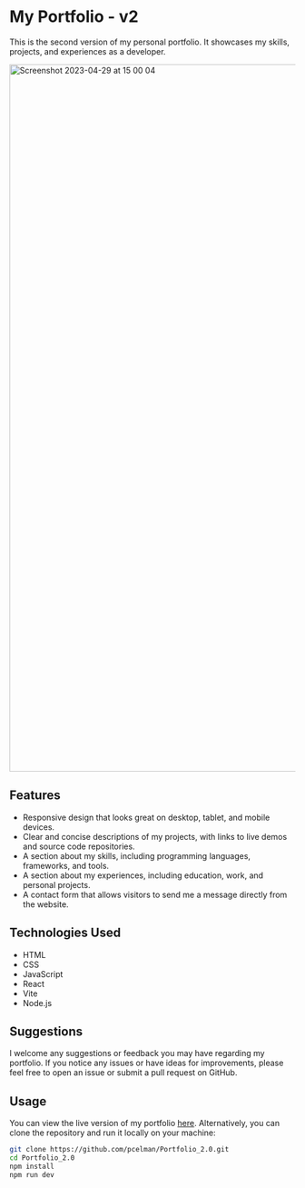 # My Portfolio - v2

This is the second version of my personal portfolio. It showcases my skills, projects, and experiences as a developer.

<img width="1245" alt="Screenshot 2023-04-29 at 15 00 04" src="https://user-images.githubusercontent.com/100241036/235318088-c31af126-e4e4-4d38-917c-f4400bff4bce.png">

## Features

- Responsive design that looks great on desktop, tablet, and mobile devices.
- Clear and concise descriptions of my projects, with links to live demos and source code repositories.
- A section about my skills, including programming languages, frameworks, and tools.
- A section about my experiences, including education, work, and personal projects.
- A contact form that allows visitors to send me a message directly from the website.

## Technologies Used

- HTML
- CSS
- JavaScript
- React
- Vite
- Node.js

## Suggestions

I welcome any suggestions or feedback you may have regarding my portfolio. If you notice any issues or have ideas for improvements, please feel free to open an issue or submit a pull request on GitHub.


## Usage

You can view the live version of my portfolio [here](https://pcelman.github.io/Portfolio_2.0/). 
Alternatively, you can clone the repository and run it locally on your machine:

```sh
git clone https://github.com/pcelman/Portfolio_2.0.git
cd Portfolio_2.0
npm install
npm run dev
